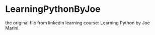 # LearningPythonByJoe

the original file from linkedin learning course: Learning Python by Joe Marini.
